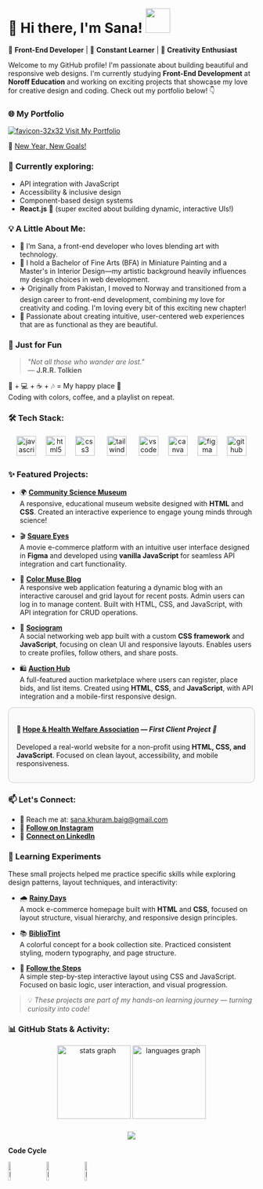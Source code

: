 # 🌷 Hi there, I'm Sana! <img src="https://media.giphy.com/media/mGcNjsfWAjY5AEZNw6/giphy.gif" width="50">

🎨 **Front-End Developer** | 🌱 **Constant Learner** | 🚀 **Creativity Enthusiast**

Welcome to my GitHub profile! I'm passionate about building beautiful and responsive web designs. I'm currently studying **Front-End Development** at **Noroff Education** and working on exciting projects that showcase my love for creative design and coding. Check out my portfolio below! 👇

### 🌐 My Portfolio
[ ![favicon-32x32](https://github.com/user-attachments/assets/7a5977fe-ac13-4b81-93f2-1acb0188cf00) Visit My Portfolio](https://sanakhuram.netlify.app/)

🌟 [New Year, New Goals!](https://newyear-resolutions.netlify.app/)  

### 🌿 **Currently exploring:**
  - API integration with JavaScript  
  - Accessibility & inclusive design  
  - Component-based design systems  
  - **React.js** 💙 (super excited about building dynamic, interactive UIs!)
    
### 💡 A Little About Me:

- 🌸 I’m Sana, a front-end developer who loves blending art with technology.
- 🎨 I hold a Bachelor of Fine Arts (BFA) in Miniature Painting and a Master's in Interior Design—my artistic background heavily influences my design choices in web development.
- ✈️ Originally from Pakistan, I moved to Norway and transitioned from a design career to front-end development, combining my love for creativity and coding. I'm loving every bit of this exciting new chapter!
- 💖 Passionate about creating intuitive, user-centered web experiences that are as functional as they are beautiful.
  
### 🎒 Just for Fun

> *"Not all those who wander are lost."*  
> — **J.R.R. Tolkien**

🎨 + 💻 + ☕ + 🎶 = My happy place 🏡  
Coding with colors, coffee, and a playlist on repeat.

### 🛠️ Tech Stack:

<div align="center">
  <img src="https://cdn.jsdelivr.net/gh/devicons/devicon/icons/javascript/javascript-original.svg" height="40" alt="javascript logo"  />
  <img width="12" />
  <img src="https://cdn.jsdelivr.net/gh/devicons/devicon/icons/html5/html5-original.svg" height="40" alt="html5 logo"  />
  <img width="12" />
  <img src="https://cdn.jsdelivr.net/gh/devicons/devicon/icons/css3/css3-original.svg" height="40" alt="css3 logo"  />
  <img width="12" />
  <img src="https://upload.wikimedia.org/wikipedia/commons/d/d5/Tailwind_CSS_Logo.svg" height="40" alt="tailwindcss logo" style="background-color: white; padding: 5px; border-radius: 5px;" />
  <img width="12" />
  <img src="https://cdn.jsdelivr.net/gh/devicons/devicon/icons/vscode/vscode-original.svg" height="40" alt="vscode logo"  />
  <img width="12" />
  <img src="https://cdn.jsdelivr.net/gh/devicons/devicon/icons/canva/canva-original.svg" height="40" alt="canva logo"  />
  <img width="12" />
  <img src="https://cdn.jsdelivr.net/gh/devicons/devicon/icons/figma/figma-original.svg" height="40" alt="figma logo"  />
  <img width="12" />
  <img src="https://cdn.jsdelivr.net/gh/devicons/devicon/icons/github/github-original.svg" height="40" alt="github logo"  />
</div>


### ✨ Featured Projects:

- 🌍 **[Community Science Museum](https://sanakhuram.github.io/semester-project-sana-khuram/)**  
  A responsive, educational museum website designed with **HTML** and **CSS**. Created an interactive experience to engage young minds through science!

- 🎬 **[Square Eyes](https://sanakhuram.github.io/squareEyes-js/)**  
  A movie e-commerce platform with an intuitive user interface designed in **Figma** and developed using **vanilla JavaScript** for seamless API integration and cart functionality.

- 🎨 **[Color Muse Blog](https://color-muse-blog-project-exam-1.netlify.app/)**  
  A responsive web application featuring a dynamic blog with an interactive carousel and grid layout for recent posts. Admin users can log in to manage content. Built with HTML, CSS, and JavaScript, with API integration for CRUD operations.

- 💬 **[Sociogram](https://sociogram-app.netlify.app/)**  
  A social networking web app built with a custom **CSS framework** and **JavaScript**, focusing on clean UI and responsive layouts. Enables users to create profiles, follow others, and share posts.  

- 🛍️ **[Auction Hub](https://auction-hub.netlify.app/)**  
  A full-featured auction marketplace where users can register, place bids, and list items. Created using **HTML**, **CSS**, and **JavaScript**, with API integration and a mobile-first responsive design.  

<div style="border: 1px solid #ccc; border-radius: 10px; padding: 16px; margin-bottom: 16px; background-color: #f9f9f9;">
  <h4>🌿 <a href="https://hopeandhealthwelfareassociation.com/">Hope & Health Welfare Association</a> — <em>First Client Project 💖</em></h4>
  <p>Developed a real-world website for a non-profit using <strong>HTML, CSS, and JavaScript</strong>. Focused on clean layout, accessibility, and mobile responsiveness.</p>
</div>


### 📫 Let's Connect:

- 💌 Reach me at: [sana.khuram.baig@gmail.com](mailto:sana.khuram.baig@gmail.com)
- 📸 **[Follow on Instagram](https://www.instagram.com/sana_khuram?igsh=MTBneHhvd2d2eXB2dg==)** 
- 💼 **[Connect on LinkedIn](https://www.linkedin.com/in/sana-khuram-157ba02b7/)**


### 🧪 Learning Experiments

These small projects helped me practice specific skills while exploring design patterns, layout techniques, and interactivity:

- 🌧️ **[Rainy Days](https://sanakhuram.github.io/Rainy-Days/)**  
  A mock e-commerce homepage built with **HTML** and **CSS**, focused on layout structure, visual hierarchy, and responsive design principles.

- 📚 **[BiblioTint](https://sanakhuram.github.io/BilblioTint/)**  
  A colorful concept for a book collection site. Practiced consistent styling, modern typography, and page structure.

- 👣 **[Follow the Steps](https://sanakhuram.github.io/follow-the-steps/)**  
  A simple step-by-step interactive layout using CSS and JavaScript. Focused on basic logic, user interaction, and visual progression.

> 💡 *These projects are part of my hands-on learning journey — turning curiosity into code!*


### 📊 GitHub Stats & Activity:

<div align="center">
  <img src="https://github-readme-stats.vercel.app/api?username=sanakhuram&hide_title=false&hide_rank=false&show_icons=true&include_all_commits=true&count_private=true&disable_animations=false&theme=dracula&locale=en&hide_border=false&order=1" height="150" alt="stats graph"  />
  <img src="https://github-readme-stats.vercel.app/api/top-langs?username=sanakhuram&locale=en&hide_title=false&layout=compact&card_width=320&langs_count=5&theme=dracula&hide_border=false&order=2" height="150" alt="languages graph"  />
</div>

###

<div align="center">
  <img src="https://profile-counter.glitch.me/sanakhuram/count.svg?"  />
</div>


**Code Cycle**<br>

<img src="https://raw.githubusercontent.com/Tarikul-Islam-Anik/Animated-Fluent-Emojis/master/Emojis/Smilies/Face%20with%20Spiral%20Eyes.png" width="10%" alt="Broken system!"/>
&nbsp;&nbsp;&nbsp;&nbsp;&nbsp;
<img src="https://raw.githubusercontent.com/Tarikul-Islam-Anik/Animated-Fluent-Emojis/master/Emojis/Smilies/Relieved%20Face.png" width="10%" alt="It's working!"/>
&nbsp;&nbsp;&nbsp;&nbsp;&nbsp;
<img src="https://raw.githubusercontent.com/Tarikul-Islam-Anik/Animated-Fluent-Emojis/master/Emojis/Smilies/Astonished%20Face.png" width="10%" alt="It's working but you don't know how!"/><br>


<!--img src="https://github.com/SP-XD/SP-XD/blob/main/images/this_page_is.gif?raw=true"  width="40%"/-->

